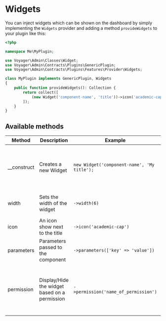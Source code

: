 # Widgets

You can inject widgets which can be shown on the dashboard by simply implementing the `Widgets` provider and adding a method `provideWidgets` to your plugin like this:

```php
<?php

namespace Me\MyPlugin;

use Voyager\Admin\Classes\Widget;
use Voyager\Admin\Contracts\Plugins\GenericPlugin;
use Voyager\Admin\Contracts\Plugins\Features\Provider\Widgets;

class MyPlugin implements GenericPlugin, Widgets
{
    public function provideWidgets(): Collection {
        return collect([
            (new Widget('component-name', 'title'))->icon('academic-cap')
        ]);
    }
}
```

## Available methods

| **Method**  | **Description**                               | Example                                     | **Arguments**                                                                |
|-------------|-----------------------------------------------|---------------------------------------------|------------------------------------------------------------------------------|
| __construct | Creates a new Widget                          | `new Widget('component-name', 'My title');` | string component: the name of the component, string title: The title         |
| width       | Sets the width of the widget                  | `->width(6)`                                | int width: The width between 3 and 12                                        |
| icon        | An icon show next to the title                | `->icon('academic-cap')`                    | string icon: The name of the icon                                            |
| parameters  | Parameters passed to the component            | `->parameters(['key' => 'value'])`          | array parameters: The parameters                                             |
| permission  | Display/Hide the widget based on a permission | `->permission('name_of_permission')`        | string permission: The key of a permission, array args: Additional arguments |
